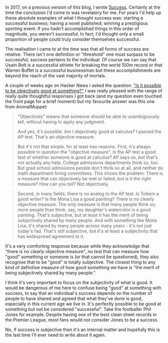 In 2017, on a previous version of this blog, I wrote [Success](/success). Certainly at the time the conclusion I'd come to was revelatory for me. For years I'd help up these absolute examples of what I thought success was: starting a successful business; having a novel published; winning a prestigious sporting event. If you hadn't accomplished things in this order of magnitude, you weren't successful. In fact, I'd thought only a small proportion of people could truly consider themselves successful.

The realisation I came to at the time was that all forms of success are relative. There isn't one definition or "threshold" one must surpass to be successful; success pertains to the individual. Of course we can say that Usain Bolt is a successful athlete for breaking the world 100m record or that Warren Buffet is a successful businessman but these accomplishments are beyond the reach of the vast majority of mortals.

A couple of weeks ago on Hacker News I asked the question: ["Is it possible to be objectively good at something?"](https://news.ycombinator.com/item?id=24364817) I was really pleased with the range of really quite thoughtful responses I got back (and my question even touched the front page for a brief moment) but my favourite answer was this one from AnimalMuppet:

> "Objectively" means that someone should be able to unambiguously tell, without having to apply any judgment.
> 
> And yes, it's possible. Am I objectively good at calculus? I passed the AP test. That's an objective measure.
> 
> But it's not that simple, for at least two reasons. First, it's always possible to question the "objective measure". Is the AP test a good test of whether someone is good at calculus? AP says so, but that's not actually any help. College admissions departments think so, too. But grad school admissions people don't think so at all, and neither do math department hiring committees. This shows the problem: There is a measure that can objectively be met or failed, but is it the right measure? How can you tell? Not objectively.

> Second, in many fields, there is no analog to the AP test. Is Tolkein a good writer? Is the Mona Lisa a good painting? There is no clearly objective measure. The only measure is that many people think so; more people than think, say, my daughter's watercolor is a good painting. That's subjective, but at least it has the merit of being subjectively shared by many people. And with something like Mona Lisa, it's shared by many people across many years - it's not just today's fad. That's still subjective, but it's at least a subjectivity that has widespread agreement to it. 

It's a very comforting response because while they acknowledge that "there is no clearly objective measure", no test that can measure how "good" something or someone is (or that cannot be questioned), they also recognise that to be "good" is totally subjective. The closest thing to any kind of definitive measure of how good something we have is "the merit of being subjectively shared by many people."

I think it's very important to focus on the subjectivity of what is good. It would be dangerous of me here to confuse being "good" at something with success, to say that an individual's success depends on the number of people to have shared and agreed that what they've done is good, especially in this current age we live in. It's perfectly possible to be good at something but not be considered "successful". Take the footballer Phil Jones for example. Despite having one of the best clean sheet records in the Premier League, most fans would not consider Jones to be a success.

No, if success is subjective then it's an internal matter and hopefully this is the last time I'll ever need to write about it again.